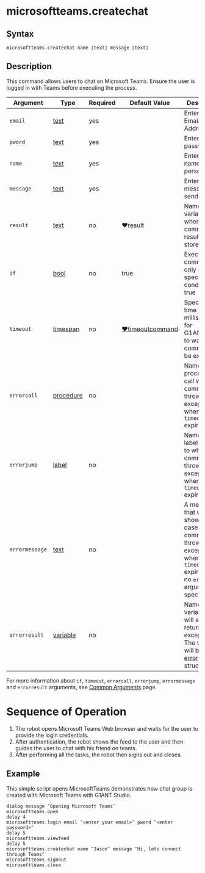 # microsoftteams.createchat

## Syntax

```G1ANT
microsoftteams.createchat name ⟦text⟧ message ⟦text⟧ 
```

## Description

This command allows users to chat on Microsoft Teams. Ensure the user is logged in with Teams before executing the process. 

| Argument        | Type | Required | Default Value | Description |
| --------        | ---- | -------- | ------------- | ----------- |
| `email`       | [text](https://manual.g1ant.com/link/G1ANT.Language/G1ANT.Language/Structures/TextStructure.md) |yes  |                  |Enter the Email Address here |
| `pword`      | [text](https://manual.g1ant.com/link/G1ANT.Language/G1ANT.Language/Structures/TextStructure.md) |yes   |                 |Enter password |
| `name`      | [text](https://manual.g1ant.com/link/G1ANT.Language/G1ANT.Language/Structures/TextStructure.md) |yes   |                 |Enter the name of the person |
| `message`      | [text](https://manual.g1ant.com/link/G1ANT.Language/G1ANT.Language/Structures/TextStructure.md) |yes   |                 |Enter the message to send|
|  `result`  | [text](https://manual.g1ant.com/link/G1ANT.Language/G1ANT.Language/Structures/TextStructure.md)  |no   | ♥result   |Name of a variable where the command's result will be stored |
| `if`  | [bool](https://manual.g1ant.com/link/G1ANT.Language/G1ANT.Language/Structures/BooleanStructure.md) | no       | true                                                        | Executes the command only if a specified condition is true   |
| `timeout` | [timespan](https://manual.g1ant.com/link/G1ANT.Language/G1ANT.Language/Structures/TimeSpanStructure.md) | no       | [♥timeoutcommand](https://manual.g1ant.com/link/G1ANT.Language/G1ANT.Addon.Core/Variables/TimeoutCommandVariable.md) | Specifies time in milliseconds for G1ANT.Robot to wait for the command to be executed |
| `errorcall`| [procedure](https://manual.g1ant.com/link/G1ANT.Language/G1ANT.Language/Structures/ProcedureStructure.md) | no       |                                                             | Name of a procedure to call when the command throws an exception or when a given `timeout` expires |
| `errorjump`| [label](https://manual.g1ant.com/link/G1ANT.Language/G1ANT.Language/Structures/LabelStructure.md) | no       |                                                             | Name of the label to jump to when the command throws an exception or when a given `timeout` expires |
| `errormessage` | [text](https://manual.g1ant.com/link/G1ANT.Language/G1ANT.Language/Structures/TextStructure.md) | no       |                                                             | A message that will be shown in case the command throws an exception or when a given `timeout` expires, and no `errorjump` argument is specified |
| `errorresult`  | [variable](https://manual.g1ant.com/link/G1ANT.Language/G1ANT.Language/Structures/VariableStructure.md) | no       |                                                             | Name of a variable that will store the returned exception. The variable will be of [error](https://manual.g1ant.com/link/G1ANT.Language/G1ANT.Language/Structures/ErrorStructure.md) structure  |

For more information about `if`, `timeout`, `errorcall`, `errorjump`, `errormessage` and `errorresult` arguments, see [Common Arguments](https://manual.g1ant.com/link/G1ANT.Manual/appendices/common-arguments.md) page.

# Sequence of Operation
1. The robot opens Microsoft Teams Web browser and waits for the user to provide the login credentials.
2. After authentication, the robot shows the feed to the user and then guides the user to chat with his friend on teams.
3. After performing all the tasks, the robot then signs out and closes. 

## Example

This simple script opens MicrosoftTeams demonstrates how chat group is created with Microsoft Teams with G1ANT Studio. 

```G1ANT
dialog message ‴Opening Microsoft Teams‴
microsoftteams.open
delay 4
microsoftteams.login email ‴<enter your email>‴ pword ‴<enter password>‴
delay 5
microsoftteams.viewfeed
delay 5
microsoftteams.createchat name ‴Jason‴ message ‴Hi, lets connect through Teams‴ 
microsoftteams.signout
microsoftteams.close 
```
